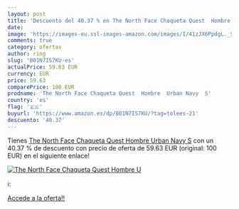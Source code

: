 ```yaml
---
layout: post
title: 'Descuento del 40.37 % en The North Face Chaqueta Quest  Hombre  U'
date: 
image: 'https://images-eu.ssl-images-amazon.com/images/I/41zJX6PpdgL._SL200_.jpg'
comments: true
category: ofertas
author: ring
slug: 'B01N7IS7KU-es'
actualPrice: 59.63 EUR
currency: EUR
price: 59.63
comparePrice: 100 EUR
prodname: 'The North Face Chaqueta Quest  Hombre  Urban Navy  S'
country: 'es'
flag: '🇪🇸'
buyurl: 'https://www.amazon.es/dp/B01N7IS7KU/?tag=tolees-21'
descuento: '40.37'
---
```


Tienes [The North Face Chaqueta Quest  Hombre  Urban Navy  S](https://www.amazon.es/dp/B01N7IS7KU/?tag=tolees-21) con un 40.37 % de descuento con precio de oferta de 59.63 EUR (original: 100 EUR) en el siguiente enlace!

[![The North Face Chaqueta Quest  Hombre  U](https://images-eu.ssl-images-amazon.com/images/I/41zJX6PpdgL._SL200_.jpg)](https://www.amazon.es/dp/B01N7IS7KU/?tag=tolees-21)

ℹ️:


[Accede a la oferta!!](https://www.amazon.es/dp/B01N7IS7KU/?tag=tolees-21)
